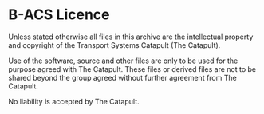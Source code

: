 # B-ACS Licence

Unless stated otherwise all files in this archive are the intellectual property and copyright of the Transport Systems Catapult (The Catapult).

Use of the software, source and other files are only to be used for the purpose agreed with The Catapult.  These files or derived files are not to be shared beyond the group agreed without further agreement from The Catapult.

No liability is accepted by The Catapult. 